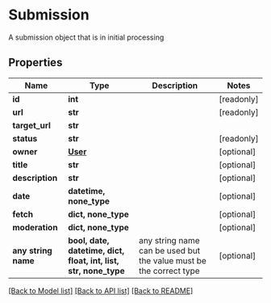# Submission

A submission object that is in initial processing

## Properties
Name | Type | Description | Notes
------------ | ------------- | ------------- | -------------
**id** | **int** |  | [readonly] 
**url** | **str** |  | [readonly] 
**target_url** | **str** |  | 
**status** | **str** |  | [readonly] 
**owner** | [**User**](User.md) |  | [optional] 
**title** | **str** |  | [optional] 
**description** | **str** |  | [optional] 
**date** | **datetime, none_type** |  | [optional] 
**fetch** | **dict, none_type** |  | [optional] 
**moderation** | **dict, none_type** |  | [optional] 
**any string name** | **bool, date, datetime, dict, float, int, list, str, none_type** | any string name can be used but the value must be the correct type | [optional]

[[Back to Model list]](../README.md#documentation-for-models) [[Back to API list]](../README.md#documentation-for-api-endpoints) [[Back to README]](../README.md)


